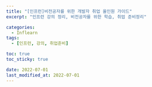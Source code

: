 ```yaml
---
title: "[인프런]비전공자를 위한 개발자 취업 올인원 가이드"
excerpt: "인프런 강의 정리, 비전공자를 위한 학습, 취업 준비정리"

categories:
  - Inflearn
tags:
  - [인프런, 강의, 취업준비]

toc: true
toc_sticky: true

date: 2022-07-01
last_modified_at: 2022-07-01
---
```

